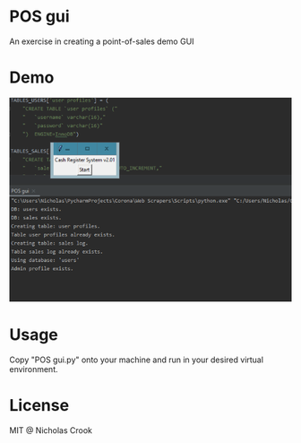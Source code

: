 # POS gui
 An exercise in creating a point-of-sales demo GUI
 
# Demo
![](posguipy.gif)

# Usage
Copy "POS gui.py" onto your machine and run in your desired virtual environment. 

# License
MIT @ Nicholas Crook
